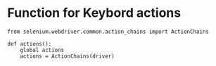 # Function for Keybord actions

```text
from selenium.webdriver.common.action_chains import ActionChains

def actions():
    global actions
    actions = ActionChains(driver)
```

